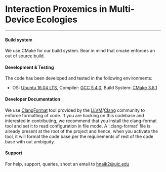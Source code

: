 # Interaction Proxemics in Multi-Device Ecologies

---
#### Build system

We use CMake for our build system. Bear in mind that cmake enforces an
out of source build.

#### Development & Testing

The code has been developed and tested in the following environments:
* OS: [Ubuntu 16.04 LTS](http://releases.ubuntu.com/16.04/),
  Compiler: [GCC 5.4.0](https://gcc.gnu.org/gcc-5/), Build
  System:
  [CMake 3.8.1](https://cmake.org/files/v3.8/cmake-3.8.1.tar.gz)

#### Developer Documentation

We use [ClangFormat](https://clang.llvm.org/docs/ClangFormat.html)
tool provided by
the [LLVM](http://llvm.org/)/[Clang](https://clang.llvm.org/)
community to enforce formatting of code. If you are hacking on this
codebase and interested in contributing, we recommend that you install
the clang-format tool and set it to read configuration in file mode. A
'.clang-format' file is already present at the root of the project and
hence, when you activate the tool, it will format the code base per
the requirements of rest of the code base with out ambiguity.

#### Support

For help, support, queries, shoot an email to <hnaik2@uic.edu>
